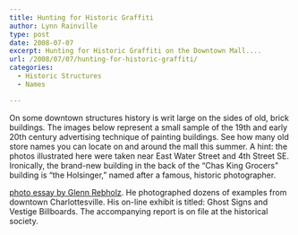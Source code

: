 ```yaml
---
title: Hunting for Historic Graffiti
author: Lynn Rainville
type: post
date: 2008-07-07
excerpt: Hunting for Historic Graffiti on the Downtown Mall....
url: /2008/07/07/hunting-for-historic-graffiti/
categories:
  - Historic Structures
  - Names

---
```

On some downtown structures history is writ large on the sides of old, brick buildings. The images below represent a small sample of the 19th and early 20th century advertising technique of painting buildings. See how many old store names you can locate on and around the mall this summer.     [](http://www.locohistory.org/blog/albemarle/?attachment_id=212)A hint: the photos illustrated here were taken near East Water Street and 4th Street SE. Ironically, the brand-new building in the back of the &#8220;Chas King Grocers&#8221; building is &#8220;the Holsinger,&#8221; named after a famous, historic photographer.
  
[](http://www.locohistory.org/blog/albemarle/2008/07/07/hunting-for-historic-graffiti/214/)
  
[photo essay by Glenn Rebholz](http://www.locohistory.org/blog/albemarle/?attachment_id=211). He photographed dozens of examples from downtown Charlottesville. His on-line exhibit is titled: Ghost Signs and Vestige Billboards. The accompanying report is on file at the historical society.
